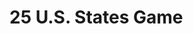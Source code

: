# 25 U.S. States Game

<!-- TODO: create a readme for this project containing an overview, the concepts implemented, the project logic, and finally acknowledgements that it was an inspiration of an online guessing quiz game () built as part of a Python learning journey through Angela Yu's 100 Days of: Python Pro Bootcamp -->
